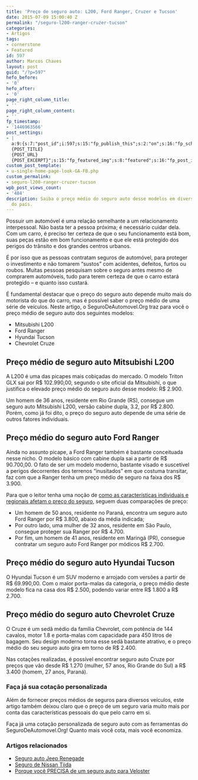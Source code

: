 ```yaml
---
title: 'Preço de seguro auto: L200, Ford Ranger, Cruzer e Tucson'
date: 2015-07-09 15:00:40 Z
permalink: "/seguro-l200-ranger-cruzer-tucson"
categories:
- Artigos
tags:
- cornerstone
- Featured
id: 597
author: Marcos Chaves
layout: post
guid: "/?p=597"
hefo_before:
- '0'
hefo_after:
- '0'
page_right_column_title:
- ''
page_right_column_content:
- ''
fp_timestamp:
- '1446963566'
post_settings:
- |
  a:9:{s:7:"post_id";i:597;s:15:"fp_publish_this";s:2:"on";s:16:"fp_schedule_this";s:3:"yes";s:11:"fp_datetime";s:0:"";s:18:"fp_timezone_offset";s:3:"120";s:8:"msg_body";s:66:"Novo post no {SITE_NAME}
  {POST_TITLE}
  {POST_URL}
  {POST_EXCERPT}";s:15:"fp_featured_img";s:8:"featured";s:16:"fp_post_img_text";s:0:"";s:5:"pages";a:2:{i:0;s:3:"own";i:1;s:15:"520743491417556";}}
custom_post_template:
- u-single-home-page-look-GA-FB.php
custom_permalink:
- seguro-l200-ranger-cruzer-tucson
wpb_post_views_count:
- '484'
description: Saiba o preço médio do seguro auto desse modelos em diversos estados
  do país.
---
```


Possuir um automóvel é uma relação semelhante a um relacionamento interpessoal. Não basta ter a pessoa próxima; é necessário cuidar dela. Com um carro, é preciso ter certeza de que o seu funcionamento está bom, suas peças estão em bom funcionamento e que ele está protegido dos perigos do trânsito e dos grandes centros urbanos.

É por isso que as pessoas contratam seguros de automóvel, para proteger o investimento e não tomarem “sustos” com acidentes, defeitos, furtos ou roubos. Muitas pessoas pesquisam sobre o seguro antes mesmo de comprarem automóveis, tudo para terem certeza de que o carro estará protegido – e quanto isso custará.

É fundamental destacar que o preço do seguro auto depende muito mais do motorista do que do carro, mas é possível saber o preço médio de uma série de veículos. Neste artigo, o SeguroDeAutomovel.Org traz para você o preço médio de seguro auto dos seguintes modelos:

  * Mitsubishi L200
  * Ford Ranger
  * Hyundai Tucson
  * Chevrolet Cruze

## Preço médio de seguro auto Mitsubishi L200

A L200 é uma das picapes mais cobiçadas do mercado. O modelo Triton GLX sai por R$ 102.990,00, segundo o site oficial da Mitsubishi, o que justifica o elevado preço médio do seguro auto desse modelo: R$ 2.900.

Um homem de 36 anos, residente em Rio Grande (RS), consegue um seguro auto Mitsubishi L200, versão cabine dupla, 3.2, por R$ 2.800. Porém, como já foi dito, o preço do seguro auto depende de uma série de outros fatores individuais.

## Preço médio do seguro auto Ford Ranger

Ainda no assunto picape, a Ford Ranger também é bastante conceituada nesse nicho. O modelo básico com cabine dupla sai a partir de R$ 90.700,00. O fato de ser um modelo moderno, bastante visado e suscetível a perigos decorrentes dos terrenos “inusitados” em que costuma transitar, faz com que a Ranger tenha um preço médio de seguro na faixa dos R$ 3.900.

Para que o leitor tenha uma noção de <a href="/o-que-voce-precisa-saber-antes-de-contratar-um-seguro-auto" target="_blank">como as características individuais e regionais afetam o preço do seguro</a>, seguem duas comparações de preço:

  * Um homem de 50 anos, residente no Paraná, encontra um seguro auto Ford Ranger por R$ 3.800, abaixo da média indicada;
  * Por outro lado, uma mulher de 32 anos, residente em São Paulo, consegue proteger sua Ranger por R$ 4.700.
  * Por fim, um homem de 41 anos, residente em Maringá (PR), consegue contratar um seguro auto Ford Ranger por módicos R$ 2.700.

## Preço médio do seguro auto Hyundai Tucson

O Hyundai Tucson é um SUV moderno e arrojado com versões a partir de R$ 69.990,00. Com o maior porta-malas da categoria, o preço médio deste modelo fica na casa dos R$ 2.500, podendo variar entre R$ 1.800 a R$ 2.700.

## Preço médio do seguro auto Chevrolet Cruze

O Cruze é um sedã médio da família Chevrolet, com potência de 144 cavalos, motor 1.8 e porta-malas com capacidade para 450 litros de bagagem. Seu design moderno torna esse sedã bastante atrativo, e o preço médio do seu seguro auto gira em torno de R$ 2.400.

Nas cotações realizadas, é possível encontrar seguro auto Cruze por preços que vão desde R$ 1.270 (mulher, 57 anos, Rio Grande do Sul) a R$ 3.400 (homem, 27 anos, Paraná).

### Faça já sua cotação personalizada

Além de fornecer preços médios de seguros para diversos veículos, este artigo também deixou claro que o preço de um seguro varia muito mais por conta das características pessoais do que pelo carro em si.

Faça já uma cotação personalizada de seguro auto com as ferramentas do SeguroDeAutomovel.Org! Quanto mais você cota, mais você economiza.

### Artigos relacionados

  * <a href="/seguro-jeep-renegade" target="_blank">Seguro auto Jeep Renegade</a>
  * <a href="/seguro-auto-nissan-tiida" target="_blank">Seguro de Nissan Tiida</a>
  * <a href="/seguro-auto-veloster" target="_blank">Porque você PRECISA de um seguro auto para Veloster</a>